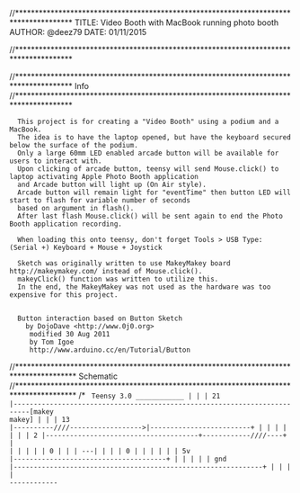 //**************************************************************************************
    TITLE:   Video Booth with MacBook running photo booth
    AUTHOR:  @deez79
    DATE:    01/11/2015

//**************************************************************************************



//**************************************************************************************
    Info
//**************************************************************************************

      This project is for creating a "Video Booth" using a podium and a MacBook.
      The idea is to have the laptop opened, but have the keyboard secured below the surface of the podium.
      Only a large 60mm LED enabled arcade button will be available for users to interact with.
      Upon clicking of arcade button, teensy will send Mouse.click() to laptop activating Apple Photo Booth application 
      and Arcade button will light up (On Air style).
      Arcade button will remain light for "eventTime" then button LED will start to flash for variable number of seconds
      based on argument in flash().
      After last flash Mouse.click() will be sent again to end the Photo Booth application recording.
  
      When loading this onto teensy, don't forget Tools > USB Type: (Serial +) Keyboard + Mouse + Joystick
  
      Sketch was originally written to use MakeyMakey board http://makeymakey.com/ instead of Mouse.click().  
      makeyClick() function was written to utilize this.
      In the end, the MakeyMakey was not used as the hardware was too expensive for this project.

  
      Button interaction based on Button Sketch
        by DojoDave <http://www.0j0.org>
         modified 30 Aug 2011
         by Tom Igoe
         http://www.arduino.cc/en/Tutorial/Button
 
 
//***************************************************************************************
    Schematic
//***************************************************************************************
/*
<code>
Teensy 3.0
    ____________
    |          |
    |     21   |--------------------------------------------------------------------------[makey makey]
    |          |
    |     13   |----------/\/\/\/------------------>|-------------------------+
    |          |                                                              |
    |          |                                                              |
    |     2    |--------------------------------------+------------/\/\/\/----+
    |          |                                      |                       |
    |          |                                      0                       |
    |          |                                     ---|                     |
    |          |                                      0                       |
    |          |                                      |                       |
    |     5v   |--------------------------------------+                       |
    |          |                                                              |
    |     gnd  |--------------------------------------------------------------+
    |          |
    |          |
    ------------

</code>
